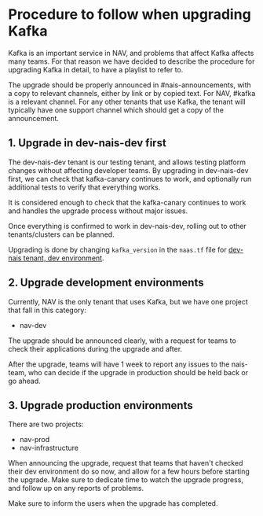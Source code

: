 Procedure to follow when upgrading Kafka
========================================

Kafka is an important service in NAV, and problems that affect Kafka affects many teams.
For that reason we have decided to describe the procedure for upgrading Kafka in detail, to have a playlist to refer to.

The upgrade should be properly announced in #nais-announcements, with a copy to relevant channels, either by link or by copied text.
For NAV, #kafka is a relevant channel.
For any other tenants that use Kafka, the tenant will typically have one support channel which should get a copy of the announcement.

## 1. Upgrade in dev-nais-dev first

The dev-nais-dev tenant is our testing tenant, and allows testing platform changes without affecting developer teams.
By upgrading in dev-nais-dev first, we can check that kafka-canary continues to work, and optionally run additional tests to verify that everything works.

It is considered enough to check that the kafka-canary continues to work and handles the upgrade process without major issues.

Once everything is confirmed to work in dev-nais-dev, rolling out to other tenants/clusters can be planned.

Upgrading is done by changing `kafka_version` in the `naas.tf` file for [dev-nais tenant, dev environment](https://github.com/nais/nais-terraform-modules/blob/main/tenants/dev-nais/naas.tf).


## 2. Upgrade development environments

Currently, NAV is the only tenant that uses Kafka, but we have one project that fall in this category:

- nav-dev

The upgrade should be announced clearly, with a request for teams to check their applications during the upgrade and after.

After the upgrade, teams will have 1 week to report any issues to the nais-team, who can decide if the upgrade in production should be held back or go ahead.

<!-- Upgrading is done by changing `kafka_version` in the `naas.tf` file for nav tenant, dev environment. -->
<!-- TODO: https://github.com/nais/nais-terraform-modules/blob/main/tenants/nav/naas.tf -->


## 3. Upgrade production environments

There are two projects:

- nav-prod
- nav-infrastructure

When announcing the upgrade, request that teams that haven't checked their dev environment do so now, and allow for a few hours before starting the upgrade.
Make sure to dedicate time to watch the upgrade progress, and follow up on any reports of problems.

Make sure to inform the users when the upgrade has completed.

<!-- Upgrading is done by changing `kafka_version` in the `naas.tf` file for nav tenant, prod environment. -->
<!-- TODO: https://github.com/nais/nais-terraform-modules/blob/main/tenants/nav/naas.tf -->
<!-- TODO: Where will nav-infrastructure end up? -->
